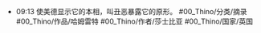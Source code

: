 
- 09:13 
	使美德显示它的本相，叫丑恶暴露它的原形。
	#00_Thino/分类/摘录 #00_Thino/作品/哈姆雷特 #00_Thino/作者/莎士比亚 #00_Thino/国家/英国  